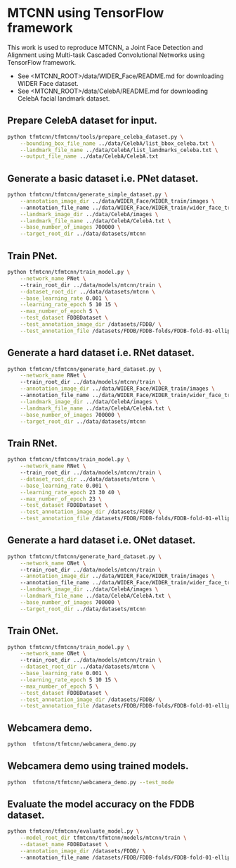 # MTCNN using TensorFlow framework
This work is used to reproduce MTCNN, a Joint Face Detection and Alignment using Multi-task Cascaded Convolutional Networks using TensorFlow framework.
  - See <MTCNN_ROOT>/data/WIDER_Face/README.md for downloading WIDER Face dataset.
  - See <MTCNN_ROOT>/data/CelebA/README.md for downloading CelebA facial landmark dataset.

## Prepare CelebA dataset for input.

```sh
python tfmtcnn/tfmtcnn/tools/prepare_celeba_dataset.py \
    --bounding_box_file_name ../data/CelebA/list_bbox_celeba.txt \
    --landmark_file_name ../data/CelebA/list_landmarks_celeba.txt \
    --output_file_name ../data/CelebA/CelebA.txt 
```
## Generate a basic dataset i.e. PNet dataset.

```sh
python tfmtcnn/tfmtcnn/generate_simple_dataset.py \
	--annotation_image_dir ../data/WIDER_Face/WIDER_train/images \ 
	--annotation_file_name ../data/WIDER_Face/WIDER_train/wider_face_train_bbx_gt.txt \
	--landmark_image_dir ../data/CelebA/images \
	--landmark_file_name ../data/CelebA/CelebA.txt \
	--base_number_of_images 700000 \
	--target_root_dir ../data/datasets/mtcnn 
```	

## Train PNet.

```sh
python tfmtcnn/tfmtcnn/train_model.py \
	--network_name PNet \ 
	--train_root_dir ../data/models/mtcnn/train \
	--dataset_root_dir ../data/datasets/mtcnn \
	--base_learning_rate 0.001 \
	--learning_rate_epoch 5 10 15 \
	--max_number_of_epoch 5 \
	--test_dataset FDDBDataset \
	--test_annotation_image_dir /datasets/FDDB/ \
	--test_annotation_file /datasets/FDDB/FDDB-folds/FDDB-fold-01-ellipseList.txt
```

## Generate a hard dataset i.e. RNet dataset.

```sh
python tfmtcnn/tfmtcnn/generate_hard_dataset.py \
	--network_name RNet \ 
	--train_root_dir ../data/models/mtcnn/train \
	--annotation_image_dir ../data/WIDER_Face/WIDER_train/images \ 
	--annotation_file_name ../data/WIDER_Face/WIDER_train/wider_face_train_bbx_gt.txt \
	--landmark_image_dir ../data/CelebA/images \
	--landmark_file_name ../data/CelebA/CelebA.txt \
	--base_number_of_images 700000 \
	--target_root_dir ../data/datasets/mtcnn 
```	

## Train RNet.

```sh
python tfmtcnn/tfmtcnn/train_model.py \
	--network_name RNet \ 
	--train_root_dir ../data/models/mtcnn/train \
	--dataset_root_dir ../data/datasets/mtcnn \
	--base_learning_rate 0.001 \
	--learning_rate_epoch 23 30 40 \
	--max_number_of_epoch 23 \
	--test_dataset FDDBDataset \
	--test_annotation_image_dir /datasets/FDDB/ \
	--test_annotation_file /datasets/FDDB/FDDB-folds/FDDB-fold-01-ellipseList.txt
```

## Generate a hard dataset i.e. ONet dataset.

```sh
python tfmtcnn/tfmtcnn/generate_hard_dataset.py \
	--network_name ONet \ 
	--train_root_dir ../data/models/mtcnn/train \
	--annotation_image_dir ../data/WIDER_Face/WIDER_train/images \ 
	--annotation_file_name ../data/WIDER_Face/WIDER_train/wider_face_train_bbx_gt.txt \
	--landmark_image_dir ../data/CelebA/images \
	--landmark_file_name ../data/CelebA/CelebA.txt \
	--base_number_of_images 700000 \
	--target_root_dir ../data/datasets/mtcnn 
```	

## Train ONet.

```sh
python tfmtcnn/tfmtcnn/train_model.py \
	--network_name ONet \ 
	--train_root_dir ../data/models/mtcnn/train \
	--dataset_root_dir ../data/datasets/mtcnn \
	--base_learning_rate 0.001 \
	--learning_rate_epoch 5 10 15 \
	--max_number_of_epoch 5 \
	--test_dataset FDDBDataset \
	--test_annotation_image_dir /datasets/FDDB/ \
	--test_annotation_file /datasets/FDDB/FDDB-folds/FDDB-fold-01-ellipseList.txt
```

## Webcamera demo.
```sh
python  tfmtcnn/tfmtcnn/webcamera_demo.py
```

## Webcamera demo using trained models.
```sh
python  tfmtcnn/tfmtcnn/webcamera_demo.py --test_mode
```

## Evaluate the model accuracy on the FDDB dataset.
```sh
python tfmtcnn/tfmtcnn/evaluate_model.py \
	--model_root_dir tfmtcnn/tfmtcnn/models/mtcnn/train \
	--dataset_name FDDBDataset \
	--annotation_image_dir /datasets/FDDB/ \ 
	--annotation_file_name /datasets/FDDB/FDDB-folds/FDDB-fold-01-ellipseList.txt
```

